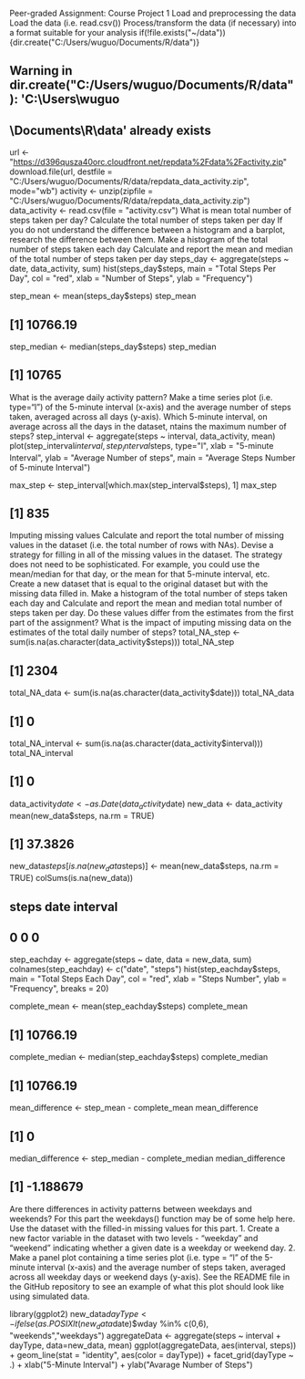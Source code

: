Peer-graded Assignment: Course Project 1
Load and preprocessing the data
Load the data (i.e. read.csv())
Process/transform the data (if necessary) into a format suitable for your analysis
if(!file.exists("~/data")){dir.create("C:/Users/wuguo/Documents/R/data")}
## Warning in dir.create("C:/Users/wuguo/Documents/R/data"): 'C:\Users\wuguo
## \Documents\R\data' already exists
url <- "https://d396qusza40orc.cloudfront.net/repdata%2Fdata%2Factivity.zip"
download.file(url, destfile = "C:/Users/wuguo/Documents/R/data/repdata_data_activity.zip", mode="wb")
activity <- unzip(zipfile = "C:/Users/wuguo/Documents/R/data/repdata_data_activity.zip")
data_activity <- read.csv(file = "activity.csv")
What is mean total number of steps taken per day?
Calculate the total number of steps taken per day
If you do not understand the difference between a histogram and a barplot, research the difference between them. Make a histogram of the total number of steps taken each day
Calculate and report the mean and median of the total number of steps taken per day
steps_day <- aggregate(steps ~ date, data_activity, sum)
hist(steps_day$steps, main = "Total Steps Per Day", col = "red", xlab = "Number of Steps", ylab = "Frequency")


step_mean <- mean(steps_day$steps)
step_mean
## [1] 10766.19
step_median <- median(steps_day$steps)
step_median
## [1] 10765
What is the average daily activity pattern?
Make a time series plot (i.e. type=“l”) of the 5-minute interval (x-axis) and the average number of steps taken, averaged across all days (y-axis).
Which 5-minute interval, on average across all the days in the dataset, ntains the maximum number of steps?
step_interval <- aggregate(steps ~ interval, data_activity, mean)
plot(step_interval$interval, step_interval$steps, type="l", 
     xlab = "5-minute Interval", ylab = "Average Number of steps", 
     main = "Average Steps Number of 5-minute Interval")


max_step <- step_interval[which.max(step_interval$steps), 1]
max_step
## [1] 835
Imputing missing values
Calculate and report the total number of missing values in the dataset (i.e. the total number of rows with NAs).
Devise a strategy for filling in all of the missing values in the dataset. The strategy does not need to be sophisticated. For example, you could use the mean/median for that day, or the mean for that 5-minute interval, etc.
Create a new dataset that is equal to the original dataset but with the missing data filled in.
Make a histogram of the total number of steps taken each day and Calculate and report the mean and median total number of steps taken per day. Do these values differ from the estimates from the first part of the assignment? What is the impact of imputing missing data on the estimates of the total daily number of steps?
total_NA_step <- sum(is.na(as.character(data_activity$steps)))
total_NA_step
## [1] 2304
total_NA_data <- sum(is.na(as.character(data_activity$date)))
total_NA_data
## [1] 0
total_NA_interval <- sum(is.na(as.character(data_activity$interval)))
total_NA_interval
## [1] 0
data_activity$date <- as.Date(data_activity$date)
new_data <- data_activity
mean(new_data$steps, na.rm = TRUE)
## [1] 37.3826
new_data$steps[is.na(new_data$steps)] <- mean(new_data$steps, na.rm = TRUE)
colSums(is.na(new_data))
##    steps     date interval 
##        0        0        0
step_eachday <- aggregate(steps ~ date, data = new_data, sum)
colnames(step_eachday) <- c("date", "steps")
hist(step_eachday$steps, main = "Total Steps Each Day", col = "red", 
     xlab = "Steps Number", ylab = "Frequency", breaks = 20)


complete_mean <- mean(step_eachday$steps)
complete_mean
## [1] 10766.19
complete_median <- median(step_eachday$steps)
complete_median
## [1] 10766.19
mean_difference <- step_mean - complete_mean
mean_difference
## [1] 0
median_difference <- step_median - complete_median
median_difference
## [1] -1.188679
Are there differences in activity patterns between weekdays and weekends?
For this part the weekdays() function may be of some help here. Use the dataset with the filled-in missing values for this part. 1. Create a new factor variable in the dataset with two levels - “weekday” and “weekend” indicating whether a given date is a weekday or weekend day. 2. Make a panel plot containing a time series plot (i.e. type = “l” of the 5-minute interval (x-axis) and the average number of steps taken, averaged across all weekday days or weekend days (y-axis). See the README file in the GitHub repository to see an example of what this plot should look like using simulated data.

library(ggplot2)
new_data$dayType <- ifelse(as.POSIXlt(new_data$date)$wday %in% c(0,6), "weekends","weekdays")
aggregateData <- aggregate(steps ~ interval + dayType, data=new_data, mean)
ggplot(aggregateData, aes(interval, steps)) +   geom_line(stat = "identity", aes(color = dayType)) +   facet_grid(dayType ~ .) +
  xlab("5-Minute Interval") +   ylab("Avarage Number of Steps") 
